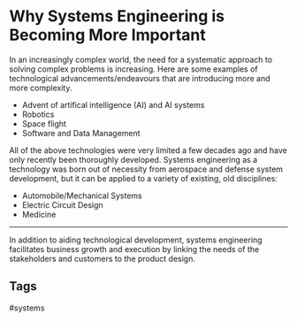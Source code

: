 # Why Systems Engineering is Becoming More Important 

In an increasingly complex world, the need for a systematic approach to solving complex problems is increasing. Here are some examples of technological advancements/endeavours that are introducing more and more complexity.
* Advent of artifical intelligence (AI) and AI systems
* Robotics
* Space flight
* Software and Data Management

All of the above technologies were very limited a few decades ago and have only recently been thoroughly developed. Systems engineering as a technology was born out of necessity from aerospace and defense system development, but it can be applied to a variety of existing, old disciplines:
* Automobile/Mechanical Systems
* Electric Circuit Design
* Medicine
---
In addition to aiding technological development, systems engineering facilitates business growth and execution by linking the needs of the stakeholders and customers to the product design.

## Tags
#systems
